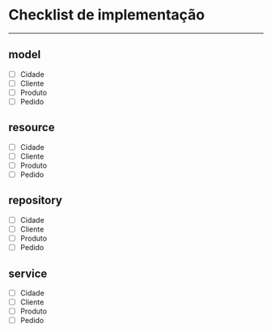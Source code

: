 # Checklist de implementação
___
## model
- [ ] Cidade
- [ ] Cliente
- [ ] Produto
- [ ] Pedido
## resource
- [ ] Cidade
- [ ] Cliente
- [ ] Produto
- [ ] Pedido
## repository
- [ ] Cidade
- [ ] Cliente
- [ ] Produto
- [ ] Pedido
## service
- [ ] Cidade
- [ ] Cliente
- [ ] Produto
- [ ] Pedido

